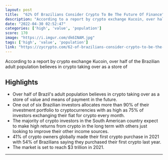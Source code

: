 ```yaml
---
layout: post
title:  "62% Of Brazilians Consider Crypto To Be The Future Of Finance"
description: "According to a report by crypto exchange Kucoin, over half of the Brazilian adult population believes in crypto taking over as a store of"
date: "2022-04-30 02:52:47"
categories: ['high', 'value', 'population']
score: 170
image: "https://i.imgur.com/dk6INAM.jpg"
tags: ['high', 'value', 'population']
link: "https://zycrypto.com/62-of-brazilians-consider-crypto-to-be-the-future-of-finance-report/"
---
```


According to a report by crypto exchange Kucoin, over half of the Brazilian adult population believes in crypto taking over as a store of

## Highlights

- Over half of Brazil's adult population believes in crypto taking over as a store of value and means of payment in the future.
- One out of six Brazilian investors allocates more than 90% of their investment portfolio to cryptocurrencies with as high as 75% of investors exchanging their fiat for crypto every month.
- The majority of crypto investors in the South American country expect to make high returns from crypto in the long term with others just looking to improve their other income sources.
- 41% of crypto owners globally made their first crypto purchase in 2021 with 54% of Brazilians saying they purchased their first  crypto last year.
- The market is set to reach $3 trillion in 2021.

---
